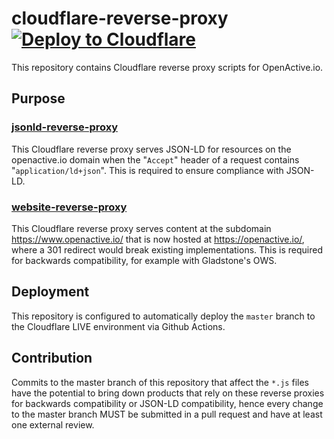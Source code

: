 # cloudflare-reverse-proxy [![Deploy to Cloudflare](https://github.com/openactive/cloudflare-reverse-proxy/workflows/Deploy%20to%20Cloudflare/badge.svg?branch=master)](https://github.com/openactive/cloudflare-reverse-proxy/actions)
This repository contains Cloudflare reverse proxy scripts for OpenActive.io.

## Purpose

### [jsonld-reverse-proxy](jsonld-reverse-proxy/index.js)
This Cloudflare reverse proxy serves JSON-LD for resources on the openactive.io domain when the "`Accept`" header of a request contains "`application/ld+json`". This is required to ensure compliance with JSON-LD.

### [website-reverse-proxy](website-reverse-proxy/index.js)
This Cloudflare reverse proxy serves content at the subdomain https://www.openactive.io/ that is now hosted at https://openactive.io/, where a 301 redirect would break existing implementations. This is required for backwards compatibility, for example with Gladstone's OWS.

## Deployment 
This repository is configured to automatically deploy the `master` branch to the Cloudflare LIVE environment via Github Actions.

## Contribution
Commits to the master branch of this repository that affect the `*.js` files have the potential to bring down products that rely on these reverse proxies for backwards compatibility or JSON-LD compatibility, hence every change to the master branch MUST be submitted in a pull request and have at least one external review.
